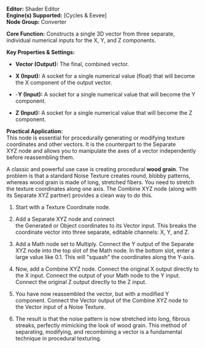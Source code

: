**Editor:** Shader Editor  
**Engine(s) Supported:** [Cycles & Eevee]  
**Node Group:** Converter

**Core Function:** Constructs a single 3D vector from three separate, individual numerical inputs for the X, Y, and Z components.

**Key Properties & Settings:**

- **Vector (Output):** The final, combined vector.
    
- **X (Input):** A socket for a single numerical value (float) that will become the X component of the output vector.
    
- -**Y (Input):** A socket for a single numerical value that will become the Y component.
    
- **Z (Input):** A socket for a single numerical value that will become the Z component.
    

**Practical Application:**  
This node is essential for procedurally generating or modifying texture coordinates and other vectors. It is the counterpart to the Separate XYZ node and allows you to manipulate the axes of a vector independently before reassembling them.

A classic and powerful use case is creating procedural **wood grain**. The problem is that a standard Noise Texture creates round, blobby patterns, whereas wood grain is made of long, stretched fibers. You need to stretch the texture coordinates along one axis. The Combine XYZ node (along with its Separate XYZ partner) provides a clean way to do this.

1. Start with a Texture Coordinate node.
    
2. Add a Separate XYZ node and connect the Generated or Object coordinates to its Vector input. This breaks the coordinate vector into three separate, editable channels: X, Y, and Z.
    
3. Add a Math node set to Multiply. Connect the Y output of the Separate XYZ node into the top slot of the Math node. In the bottom slot, enter a large value like 0.1. This will "squash" the coordinates along the Y-axis.
    
4. Now, add a Combine XYZ node. Connect the original X output directly to the X input. Connect the output of your Math node to the Y input. Connect the original Z output directly to the Z input.
    
5. You have now reassembled the vector, but with a modified Y component. Connect the Vector output of the Combine XYZ node to the Vector input of a Noise Texture.
    
6. The result is that the noise pattern is now stretched into long, fibrous streaks, perfectly mimicking the look of wood grain. This method of separating, modifying, and recombining a vector is a fundamental technique in procedural texturing.